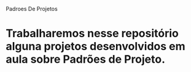 Padroes De Projetos

# Trabalharemos nesse repositório alguna projetos desenvolvidos em aula sobre Padrões de Projeto.